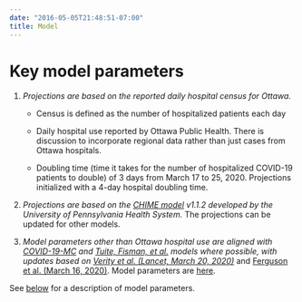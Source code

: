 ```yaml
---
date: "2016-05-05T21:48:51-07:00"
title: Model
---
```


# Key model parameters 

1) *Projections are based on the reported daily hospital census for Ottawa.*  

    - Census is defined as the number of hospitalized patients each day  

    - Daily hospital use reported by Ottawa Public Health. There is discussion to incorporate regional data rather than just cases from Ottawa hospitals. 

    - Doubling time (time it takes for the number of hospitalized COVID-19 patients to double) of 3 days from March 17 to 25, 2020. Projections initialized with a 4-day hospital doubling time. 

3) *Projections are based on the [CHIME model](https://penn-chime.phl.io/) v1.1.2 developed by the University of Pennsylvania Health System.* The projections can be updated for other models. 

4) *Model parameters other than Ottawa hospital use are aligned with [COVID-19-MC](https://www.covid-19-mc.ca/interactive-model) and [Tuite, Fisman, et al.](https://www.medrxiv.org/content/10.1101/2020.03.24.20042705v1) models where possible, with updates based on [Verity et al. (Lancet, March 20, 2020)](https://www.thelancet.com/journals/laninf/article/PIIS1473-3099(20)30243-7/fulltext)* and [Ferguson et al. (March 16, 2020)](https://www.imperial.ac.uk/media/imperial-college/medicine/sph/ide/gida-fellowships/Imperial-College-COVID19-NPI-modelling-16-03-2020.pdf). Model parameters are [here](#parameters). 

See [below](link) for a description of model parameters. 
